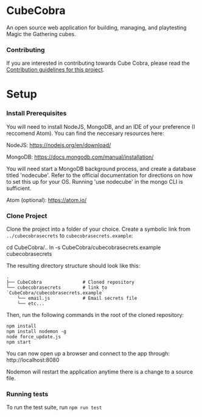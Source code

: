 # CubeCobra

An open source web application for building, managing, and playtesting Magic the Gathering cubes.

### Contributing

If you are interested in contributing towards Cube Cobra, please read the [Contribution guidelines for this project](CONTRIBUTING.md).

# Setup

### Install Prerequisites

You will need to install NodeJS, MongoDB, and an IDE of your preference (I reccomend Atom). You can find the neccesary resources here:

NodeJS: https://nodejs.org/en/download/

MongoDB: https://docs.mongodb.com/manual/installation/

You will need start a MongoDB background process, and create a database titled 'nodecube'. Refer to the official documentation for directions on how to set this up for your OS. Running 'use nodecube' in the mongo CLI is sufficient.

Atom (optional): https://atom.io/

### Clone Project

Clone the project into a folder of your choice. Create a symbolic link from
`../cubecobrasecrets` to `cubecobrasecrets.example`:

  cd CubeCobra/..
  ln -s CubeCobra/cubecobrasecrets.example cubecobrasecrets

The resulting directory structure should look like this:

    .
    ├── CubeCobra               # Cloned repository
    └── cubecobrasecrets        # link to `CubeCobra/cubecobrasecrets.example`
        └── email.js            # Email secrets file
        └── etc...

Then, run the following commands in the root of the cloned repository:

    npm install
    npm install nodemon -g
    node force_update.js
    npm start

You can now open up a browser and connect to the app through: http://localhost:8080

Nodemon will restart the application anytime there is a change to a source file.

### Running tests

To run the test suite, run `npm run test`
